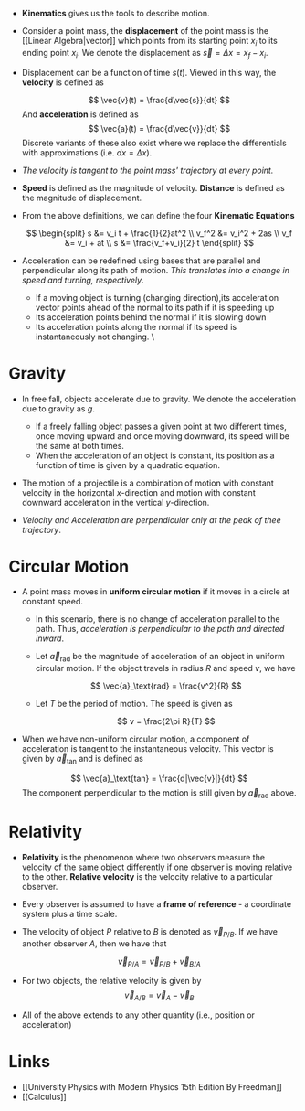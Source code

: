 * **Kinematics** gives us the tools to describe motion. 

* Consider a point mass, the **displacement** of the point mass is the [[Linear Algebra|vector]] which points from its starting point $x_i$ to its ending point $x_i$. We denote the displacement as $\vec{s} = \Delta x = x_f - x_i$.
* Displacement can be a function of time $s(t)$. Viewed in this way, the **velocity** is defined as 
  
  $$
  \vec{v}(t) = \frac{d\vec{s}}{dt}
  $$
  And **acceleration** is defined as 
  $$
  \vec{a}(t) = \frac{d\vec{v}}{dt}
  $$
  Discrete variants of these also exist where we replace the differentials with approximations (i.e. $dx = \Delta x$).

* *The velocity is tangent to the point mass' trajectory at every point.*
* **Speed** is defined as the magnitude of velocity. **Distance** is defined as the magnitude of displacement.

* From the above definitions, we can define the four **Kinematic Equations**
  
  $$
  \begin{split}
  s &= v_i t + \frac{1}{2}at^2 \\ 
  v_f^2 &= v_i^2 + 2as \\
  v_f &= v_i + at \\
  s &= \frac{v_f+v_i}{2} t
  \end{split}
  $$

* Acceleration can be redefined using bases that are parallel and perpendicular along its path of motion. *This translates into a change in speed and turning, respectively*.
	* If a moving object is turning (changing direction),its acceleration vector points ahead of the normal to its path if it is speeding up
	* Its acceleration points behind the normal if it is slowing down
	* Its acceleration points along the normal if its speed is instantaneously not changing.
\
# Gravity
* In free fall, objects accelerate due to gravity. We denote the acceleration due to gravity as $g$.
	* If a freely falling object passes a given point at two different times, once moving upward and once moving downward, its speed will be the same at both times.
	* When the acceleration of an object is constant, its position as a function of time is given by a quadratic equation.

* The motion of a projectile is a combination of motion with constant velocity in the horizontal $x$-direction and motion with constant downward acceleration in the vertical $y$-direction.
* *Velocity and Acceleration are perpendicular only at the peak of thee trajectory*.

# Circular Motion
* A point mass moves in **uniform circular motion** if it moves in a circle at constant speed. 
	* In this scenario, there is no change of acceleration parallel to the path. Thus, *acceleration is perpendicular to the path and directed inward*.
	* Let $\vec{a}_\text{rad}$ be the magnitude of acceleration of an object in uniform circular motion. If the object travels in radius $R$ and speed $v$, we have
	  
	  $$
	  \vec{a}_\text{rad} = \frac{v^2}{R}
	  $$

	* Let $T$ be the period of motion. The speed is given as 
	  
	  $$
	  v = \frac{2\pi R}{T}
	  $$

* When we have non-uniform circular motion, a component of acceleration is tangent to the instantaneous velocity. This vector is given by $\vec{a}_\text{tan}$ and is defined as
  
  $$
  \vec{a}_\text{tan} = \frac{d|\vec{v}|}{dt}
  $$
  The component perpendicular to the motion is still given by $\vec{a}_\text{rad}$ above. 

# Relativity
* **Relativity** is the phenomenon where two observers measure the velocity of the same object differently if one observer is moving relative to the other. **Relative velocity** is the velocity relative to a particular observer.
* Every observer is assumed to have a **frame of reference** - a coordinate system plus a time scale.

* The velocity of object $P$ relative to $B$ is denoted as $\vec{v}_{P/B}$. If we have another observer $A$, then we have that 
  
  $$
  \vec{v}_{P/A} = \vec{v}_{P/B} + \vec{v}_{B/A}
  $$
* For two objects, the relative velocity is given by 
  $$
  \vec{v}_{A/B} = \vec{v}_A - \vec{v}_B
  $$
* All of the above extends to any other quantity (i.e., position or acceleration)

# Links
* [[University Physics with Modern Physics 15th Edition By Freedman]] 
* [[Calculus]]